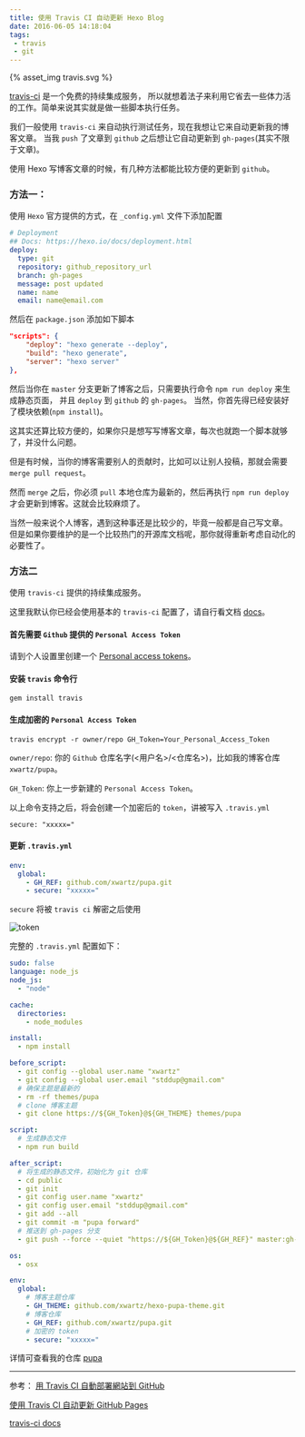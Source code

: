 ```yaml
---
title: 使用 Travis CI 自动更新 Hexo Blog
date: 2016-06-05 14:18:04
tags: 
 - travis
 - git
---
```


{% asset_img travis.svg %}


[travis-ci](https://travis-ci.org/) 是一个免费的持续集成服务，
所以就想着法子来利用它省去一些体力活的工作。简单来说其实就是做一些脚本执行任务。

我们一般使用 `travis-ci` 来自动执行测试任务，现在我想让它来自动更新我的博客文章。
当我 `push` 了文章到 `github` 之后想让它自动更新到 `gh-pages`(其实不限于文章)。

<!-- more -->

使用 Hexo 写博客文章的时候，有几种方法都能比较方便的更新到 `github`。

### 方法一：

使用 `Hexo` 官方提供的方式，在 `_config.yml` 文件下添加配置

```yml
# Deployment
## Docs: https://hexo.io/docs/deployment.html
deploy:
  type: git
  repository: github_repository_url
  branch: gh-pages
  message: post updated
  name: name
  email: name@email.com
```

然后在 `package.json` 添加如下脚本

```json
"scripts": {
    "deploy": "hexo generate --deploy",
    "build": "hexo generate",
    "server": "hexo server"
},
```

然后当你在 `master` 分支更新了博客之后，只需要执行命令 `npm run deploy` 来生成静态页面，
并且 `deploy` 到 `github` 的 `gh-pages`。
当然，你首先得已经安装好了模块依赖(`npm install`)。

这其实还算比较方便的，如果你只是想写写博客文章，每次也就跑一个脚本就够了，并没什么问题。

但是有时候，当你的博客需要别人的贡献时，比如可以让别人投稿，那就会需要 `merge pull request`。

然而 `merge` 之后，你必须 `pull` 本地仓库为最新的，然后再执行 `npm run deploy` 才会更新到博客。这就会比较麻烦了。

当然一般来说个人博客，遇到这种事还是比较少的，毕竟一般都是自己写文章。
但是如果你要维护的是一个比较热门的开源库文档呢，那你就得重新考虑自动化的必要性了。

### 方法二

使用 `travis-ci` 提供的持续集成服务。

这里我默认你已经会使用基本的 `travis-ci` 配置了，请自行看文档 [docs](https://docs.travis-ci.com/)。

#### 首先需要 `Github` 提供的 `Personal Access Token`

请到个人设置里创建一个 [Personal access tokens](https://github.com/settings/tokens)。

#### 安装 `travis` 命令行

`gem install travis`

#### 生成加密的 `Personal Access Token`

`travis encrypt -r owner/repo GH_Token=Your_Personal_Access_Token`

`owner/repo`: 你的 `Github` 仓库名字(<用户名>/<仓库名>)，比如我的博客仓库 `xwartz/pupa`。

`GH_Token`: 你上一步新建的 `Personal Access Token`。

以上命令支持之后，将会创建一个加密后的 `token`，讲被写入 `.travis.yml`

```
secure: "xxxxx="
```

#### 更新 `.travis.yml`

```yml
env:
  global:
    - GH_REF: github.com/xwartz/pupa.git
    - secure: "xxxxx="

```

`secure` 将被 `travis ci` 解密之后使用

![token](./token.png)

完整的 `.travis.yml` 配置如下：

```yml
sudo: false
language: node_js
node_js:
  - "node"

cache:
  directories:
    - node_modules

install:
  - npm install

before_script:
  - git config --global user.name "xwartz"
  - git config --global user.email "stddup@gmail.com"
  # 确保主题是最新的
  - rm -rf themes/pupa
  # clone 博客主题
  - git clone https://${GH_Token}@${GH_THEME} themes/pupa

script:
  # 生成静态文件
  - npm run build

after_script:
  # 将生成的静态文件，初始化为 git 仓库
  - cd public
  - git init
  - git config user.name "xwartz"
  - git config user.email "stddup@gmail.com"
  - git add --all
  - git commit -m "pupa forward"
  # 推送到 gh-pages 分支
  - git push --force --quiet "https://${GH_Token}@${GH_REF}" master:gh-pages

os:
  - osx

env:
  global:
    # 博客主题仓库
    - GH_THEME: github.com/xwartz/hexo-pupa-theme.git
    # 博客仓库
    - GH_REF: github.com/xwartz/pupa.git
    # 加密的 token
    - secure: "xxxxx="

```

详情可查看我的仓库 [pupa](https://github.com/xwartz/pupa.git)

---

参考： 
[用 Travis CI 自動部署網站到 GitHub](https://zespia.tw/blog/2015/01/21/continuous-deployment-to-github-with-travis/)

[使用 Travis CI 自动更新 GitHub Pages](http://notes.iissnan.com/2016/publishing-github-pages-with-travis-ci/)

[travis-ci docs](https://docs.travis-ci.com/)
